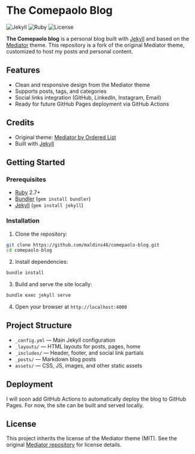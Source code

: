 # The Comepaolo Blog

![Jekyll](https://img.shields.io/badge/Jekyll-v4.4-blue) ![Ruby](https://img.shields.io/badge/Ruby-2.7+-red) ![License](https://img.shields.io/badge/License-MIT-lightgrey)

**The Comepaolo blog** is a personal blog built with [Jekyll](https://jekyllrb.com/) and based on the [Mediator](https://github.com/orderedlist/mediator) theme. This repository is a fork of the original Mediator theme, customized to host my posts and personal content.

## Features

- Clean and responsive design from the Mediator theme
- Supports posts, tags, and categories
- Social links integration (GitHub, LinkedIn, Instagram, Email)
- Ready for future GitHub Pages deployment via GitHub Actions

## Credits

- Original theme: [Mediator by Ordered List](https://github.com/orderedlist/mediator)
- Built with [Jekyll](https://jekyllrb.com/)

## Getting Started

### Prerequisites

- [Ruby](https://www.ruby-lang.org/en/documentation/installation/) 2.7+
- [Bundler](https://bundler.io/) (`gem install bundler`)
- [Jekyll](https://jekyllrb.com/docs/installation/) (`gem install jekyll`)

### Installation

1. Clone the repository:

```bash
git clone https://github.com/maldins46/comepaolo-blog.git
cd comepaolo-blog
```

2. Install dependencies:

```bash
bundle install
```

3. Build and serve the site locally:

```bash
bundle exec jekyll serve
```

4. Open your browser at `http://localhost:4000`

## Project Structure

- `_config.yml` — Main Jekyll configuration
- `_layouts/` — HTML layouts for posts, pages, home
- `_includes/` — Header, footer, and social link partials
- `_posts/` — Markdown blog posts
- `assets/` — CSS, JS, images, and other static assets

## Deployment

I will soon add GitHub Actions to automatically deploy the blog to GitHub Pages. For now, the site can be built and served locally.

## License

This project inherits the license of the Mediator theme (MIT). See the original [Mediator repository](https://github.com/dirkfabisch/mediator) for license details.
